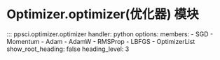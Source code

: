 # Optimizer.optimizer(优化器) 模块

::: ppsci.optimizer.optimizer
    handler: python
    options:
      members:
        - SGD
        - Momentum
        - Adam
        - AdamW
        - RMSProp
        - LBFGS
        - OptimizerList
      show_root_heading: false
      heading_level: 3
